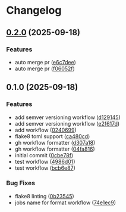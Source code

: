 # Changelog

## [0.2.0](https://github.com/brooksjbr/python-gh-workflows/compare/v0.1.0...v0.2.0) (2025-09-18)


### Features

* auto merge pr ([e6c7dee](https://github.com/brooksjbr/python-gh-workflows/commit/e6c7dee702cae2ac742ceceb7857b442ca603e57))
* auto merge pr ([f06052f](https://github.com/brooksjbr/python-gh-workflows/commit/f06052f3a1bb1149aae58eab23c7ebc22a0a0f40))

## 0.1.0 (2025-09-18)


### Features

* add semver versioning workflow ([d129145](https://github.com/brooksjbr/python-gh-workflows/commit/d1291459c95c2087c6cec3badf4a5498773b5ba3))
* add semver versioning workflow ([e2f617d](https://github.com/brooksjbr/python-gh-workflows/commit/e2f617da6cff87764430f709856c11b72d06743f))
* add workflow ([0240699](https://github.com/brooksjbr/python-gh-workflows/commit/0240699bc4a257d4e49e3b0beba174bf93df9d8f))
* flake8 toml support ([ca480cd](https://github.com/brooksjbr/python-gh-workflows/commit/ca480cd74e3746b83ffd3606100a728c8881c4f4))
* gh workflow formatter ([d307a18](https://github.com/brooksjbr/python-gh-workflows/commit/d307a1806ba9f758f3348e5902cbd75e6d6f2604))
* gh workflow formatter ([04fa816](https://github.com/brooksjbr/python-gh-workflows/commit/04fa816c941433a4b0609b6af201667dd32b899a))
* initial commit ([0cbe78f](https://github.com/brooksjbr/python-gh-workflows/commit/0cbe78f3637cb3a006b52e51c85db5a9736bab2e))
* test workflow ([4986d01](https://github.com/brooksjbr/python-gh-workflows/commit/4986d01a4b1004f43f1312353334409768c143ef))
* test workflow ([bcb6e87](https://github.com/brooksjbr/python-gh-workflows/commit/bcb6e877e144da1625b7fe0d53505f1b55a98261))


### Bug Fixes

* flake8 linting ([0b23545](https://github.com/brooksjbr/python-gh-workflows/commit/0b2354594ff9be6a2c7e10e499aafc74f77aeeff))
* jobs name for format workflow ([74e1ec9](https://github.com/brooksjbr/python-gh-workflows/commit/74e1ec9082796c6ff4af00ff50f97bcc529094ad))
